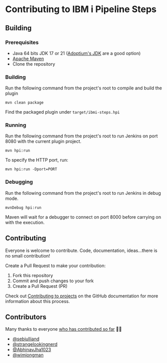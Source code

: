 # Contributing to IBM i Pipeline Steps

## Building
### Prerequisites
- Java 64 bits JDK 17 or 21 ([Adoptium's JDK](https://adoptium.net/temurin/releases/?arch=x64&package=jdk&version=21) are a good option)
- [Apache Maven](https://maven.apache.org/install.html)
- Clone the repository

### Building
Run the following command from the project's root to compile and build the plugin
````shell
mvn clean package
````
Find the packaged plugin under `target/ibmi-steps.hpi`

### Running
Run the following command from the project's root to run Jenkins on port 8080 with the current plugin project.
````shell
mvn hpi:run
````

To specify the HTTP port, run:
````shell
mvn hpi:run -Dport=PORT
````

### Debugging
Run the following command from the project's root to run Jenkins in debug mode.
````shell
mvnDebug hpi:run
````
Maven will wait for a debugger to connect on port 8000 before carrying on with the execution.

## Contributing
Everyone is welcome to contribute. Code, documentation, ideas...there is no small contribution!

Create a Pull Request to make your contribution:
1. Fork this repository
2. Commit and push changes to your fork
3. Create a Pull Request (PR)

Check out [Contributing to projects](https://docs.github.com/en/get-started/quickstart/contributing-to-projects) on the GitHub documentation for more information about this process.

## Contributors

Many thanks to everyone [who has contributed so far](https://github.com/jenkinsci/ibmi-steps-plugin/graphs/contributors) 🙏🏻

* [@sebjulliand](https://github.com/sebjulliand)
* [@strangelookingnerd](https://github.com/strangelookingnerd)
* [@AbhinavJha1023](https://github.com/AbhinavJha1023)
* [@wimjongman](https://github.com/wimjongman)
